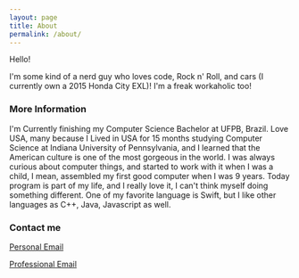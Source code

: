 ```yaml
---
layout: page
title: About
permalink: /about/
---
```


Hello!

I'm some kind of a nerd guy who loves code, Rock n' Roll, and cars (I currently own a 2015 Honda City EXL)! I'm a freak workaholic too!  


### More Information

I'm Currently finishing my Computer Science Bachelor at UFPB, Brazil. Love USA, many because I Lived in USA for 15 months studying Computer Science at Indiana University of Pennsylvania, and I learned that the American culture is one of the most gorgeous in the world.
I was always curious about computer things, and started to work with it when I was a child, I mean, assembled my first good computer when I was 9 years. Today program is part of my life, and I really love it, I can't think myself doing something different. One of my favorite language is Swift, but I like other languages as C++, Java, Javascript as well.


### Contact me

[Personal Email](mailto:luzejunior94@gmail.com)

[Professional Email](mailto:luzenildojunior@lavid.ufpb.br)
